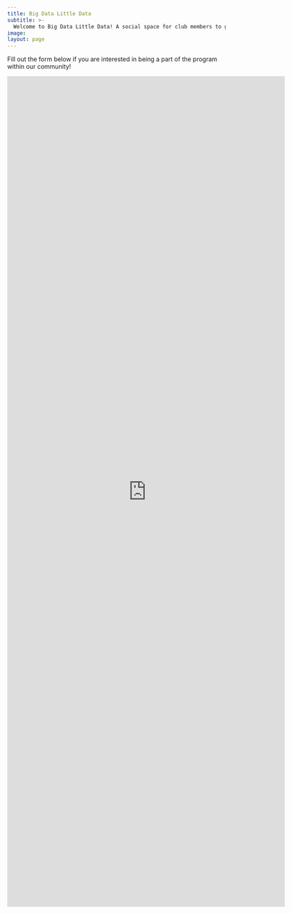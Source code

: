 ```yaml
---
title: Big Data Little Data
subtitle: >-
  Welcome to Big Data Little Data! A social space for club members to get to know one another as we all strive towards our common Data Science goals! 
image:
layout: page
---
```


Fill out the form below if you are interested in being a part of the program within our community!

<iframe src="https://docs.google.com/forms/d/e/1FAIpQLSc9AhqafyDFMojNzKd-jXnr78caBjepc8_YyWHSeauKaaqEjw/viewform" width="640" height="1915" frameborder="0" marginheight="0" marginwidth="0">Loading…</iframe>
